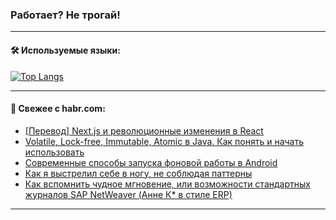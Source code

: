 ### Работает? Не трогай!

---
<!--
#### 🛠️ Technical stack:

![Java](https://img.shields.io/badge/Java-informational?logo=Oracle&style=flat&logoColor=white&color=FF4500)
![Kotlin](https://img.shields.io/badge/Kotlin-informational?logo=Kotlin&style=flat&logoColor=white&color=774D97)
![TS](https://img.shields.io/badge/TypeScript-informational?logo=typeScript&style=flat&logoColor=black&color=017acc)
![Python](https://img.shields.io/badge/Python-informational?logo=Python&style=flat&logoColor=black&color=ffdd54) <br>
![Spring](https://img.shields.io/badge/Spring-informational?logo=Spring&style=flat&logoColor=white&color=6DB33F) 
![SpringBoot](https://img.shields.io/badge/SpringBoot-informational?logo=SpringBoot&style=flat&logoColor=white&color=6DB33F)
![Nest](https://img.shields.io/badge/NestJS-informational?logo=NestJS&style=flat&logoColor=white&color=E0234E) 
![NodeJS](https://img.shields.io/badge/NodeJS-informational?logo=node.js&style=flat&logoColor=white&color=70A760)<br>
![PostgreSQL](https://img.shields.io/badge/PostgreSQL-informational?logo=PostgreSQL&style=flat&logoColor=white&color=DAA520)
![MongoDB](https://img.shields.io/badge/MongoDB-informational?logo=MongoDB&style=flat&logoColor=white&color=870000)
![Apache](https://img.shields.io/badge/Apache-informational?logo=apache&style=flat&logoColor=white&color=f74e28)

___ 
-->

#### 🛠️ Используемые языки:

[![Top Langs](https://github-readme-stats-u2qms2cxw-advtsettinggmailcoms-projects.vercel.app/api/top-langs/?username=zloylis&langs_count=10&hide_title=true&title_color=e6edf3&size_weight=0.5&count_weight=0.5&layout=compact&hide_progress=true&hide_border=true&theme=dracula)](https://github.com/zloylis)

<!---


####  :octocat:&nbsp;&nbsp; Статистика:

![GitHub stats](https://github-readme-stats-u2qms2cxw-advtsettinggmailcoms-projects.vercel.app/api?username=zloylis&show_icons=true&hide_border=true&theme=dracula&title_color=e6edf3&include_all_commits=true&count_private=true&hide_rank=false&hide_title=true&rank_icon=github)
-->
---

#### 💬 Свежее с habr.com:

<!-- BLOG-POST-LIST:START -->
- [[Перевод] Next.js и революционные изменения в React](https://habr.com/ru/companies/piter/articles/825376/?utm_source=habrahabr&utm_medium=rss&utm_campaign=825376)
- [Volatile, Lock-free, Immutable, Atomic в Java. Как понять и начать использовать](https://habr.com/ru/companies/bercut/articles/822253/?utm_source=habrahabr&utm_medium=rss&utm_campaign=822253)
- [Современные способы запуска фоновой работы в Android](https://habr.com/ru/articles/773228/?utm_source=habrahabr&utm_medium=rss&utm_campaign=773228)
- [Как я выстрелил себе в ногу, не соблюдая паттерны](https://habr.com/ru/articles/825322/?utm_source=habrahabr&utm_medium=rss&utm_campaign=825322)
- [Как вспомнить чудное мгновение, или возможности стандартных журналов SAP NetWeaver &lpar;Анне К* в стиле ERP&rpar;](https://habr.com/ru/articles/825214/?utm_source=habrahabr&utm_medium=rss&utm_campaign=825214)
<!-- BLOG-POST-LIST:END -->

---
